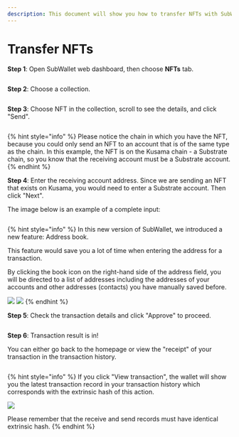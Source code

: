 ```yaml
---
description: This document will show you how to transfer NFTs with SubWallet.
---
```


# Transfer NFTs

**Step 1**: Open SubWallet web dashboard, then choose **NFTs** tab.

<figure><img src="../../.gitbook/assets/image (416).png" alt=""><figcaption></figcaption></figure>



**Step 2**: Choose a collection.

<figure><img src="../../.gitbook/assets/image (417).png" alt=""><figcaption></figcaption></figure>

**Step 3**: Choose NFT in the collection, scroll to see the details, and click "Send".

<figure><img src="../../.gitbook/assets/image (418).png" alt=""><figcaption></figcaption></figure>

{% hint style="info" %}
Please notice the chain in which you have the NFT, because you could only send an NFT to an account that is of the same type as the chain. In this example, the NFT is on the Kusama chain - a Substrate chain, so you know that the receiving account must be a Substrate account.&#x20;
{% endhint %}

**Step 4**: Enter the receiving account address. Since we are sending an NFT that exists on Kusama, you would need to enter a Substrate account. Then click "Next".

The image below is an example of a complete input:

<figure><img src="../../.gitbook/assets/image (419).png" alt=""><figcaption></figcaption></figure>

{% hint style="info" %}
In this new version of SubWallet, we introduced a new feature: Address book.&#x20;

This feature would save you a lot of time when entering the address for a transaction.&#x20;

By clicking the book icon on the right-hand side of the address field, you will be directed to a list of addresses including the addresses of your accounts and other addresses (contacts) you have manually saved before.&#x20;

![](<../../.gitbook/assets/image (422).png>) ![](<../../.gitbook/assets/image (421).png>)
{% endhint %}

**Step 5**: Check the transaction details and click "Approve" to proceed.

<figure><img src="../../.gitbook/assets/image (1794).png" alt=""><figcaption></figcaption></figure>

**Step 6**: Transaction result is in!

You can either go back to the homepage or view the "receipt" of your transaction in the transaction history.&#x20;

<figure><img src="../../.gitbook/assets/image (424).png" alt=""><figcaption></figcaption></figure>

{% hint style="info" %}
If you click "View transaction", the wallet will show you the latest transaction record in your transaction history which corresponds with the extrinsic hash of this action.&#x20;

![](<../../.gitbook/assets/image (425).png>)&#x20;

Please remember that the receive and send records must have identical extrinsic hash.
{% endhint %}
